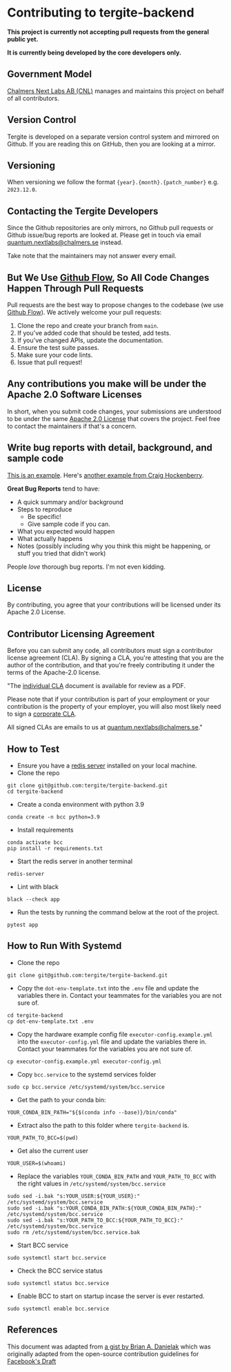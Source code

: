 # Contributing to tergite-backend

**This project is currently not accepting pull requests from the general public yet.**

**It is currently being developed by the core developers only.**

## Government Model

[Chalmers Next Labs AB (CNL)](https://chalmersnextlabs.se) manages and maintains this project on behalf of all contributors.

## Version Control

Tergite is developed on a separate version control system and mirrored on Github.
If you are reading this on GitHub, then you are looking at a mirror. 

## Versioning

When versioning we follow the format `{year}.{month}.{patch_number}` e.g. `2023.12.0`.

## Contacting the Tergite Developers

Since the Github repositories are only mirrors, no Github pull requests or Github issue/bug reports 
are looked at. Please get in touch via email <quantum.nextlabs@chalmers.se> instead. 

Take note that the maintainers may not answer every email.

## But We Use [Github Flow](https://docs.github.com/en/get-started/quickstart/github-flow), So All Code Changes Happen Through Pull Requests

Pull requests are the best way to propose changes to the codebase (we
use [Github Flow](https://docs.github.com/en/get-started/quickstart/github-flow)). We actively welcome your pull
requests:

1. Clone the repo and create your branch from `main`.
2. If you've added code that should be tested, add tests.
3. If you've changed APIs, update the documentation.
4. Ensure the test suite passes.
5. Make sure your code lints.
6. Issue that pull request!

## Any contributions you make will be under the Apache 2.0 Software Licenses

In short, when you submit code changes, your submissions are understood to be under the
same [Apache 2.0 License](./LICENSE.txt) that covers the project. Feel free to contact the maintainers if that's a concern.

## Write bug reports with detail, background, and sample code

[This is an example](http://stackoverflow.com/q/12488905/180626).
Here's [another example from Craig Hockenberry](http://www.openradar.me/11905408).

**Great Bug Reports** tend to have:

-   A quick summary and/or background
-   Steps to reproduce
    -   Be specific!
    -   Give sample code if you can.
-   What you expected would happen
-   What actually happens
-   Notes (possibly including why you think this might be happening, or stuff you tried that didn't work)

People _love_ thorough bug reports. I'm not even kidding.

## License

By contributing, you agree that your contributions will be licensed under its Apache 2.0 License.

## Contributor Licensing Agreement

Before you can submit any code, all contributors must sign a
contributor license agreement (CLA). By signing a CLA, you're attesting
that you are the author of the contribution, and that you're freely
contributing it under the terms of the Apache-2.0 license.

"The [individual CLA](https://tergite.github.io/contributing/icla.pdf) document is available for review as a PDF.

Please note that if your contribution is part of your employment or 
your contribution is the property of your employer, 
you will also most likely need to sign a [corporate CLA](https://tergite.github.io/contributing/ccla.pdf).

All signed CLAs are emails to us at <quantum.nextlabs@chalmers.se>."

## How to Test

- Ensure you have a [redis server](https://redis.io/docs/install/install-redis/) installed on your local machine.
- Clone the repo

```shell
git clone git@github.com:tergite/tergite-backend.git
cd tergite-backend
```

- Create a conda environment with python 3.9

```shell
conda create -n bcc python=3.9
```

- Install requirements

```shell
conda activate bcc
pip install -r requirements.txt
```

- Start the redis server in another terminal

```shell
redis-server
```

- Lint with black

```shell
black --check app
```

- Run the tests by running the command below at the root of the project. 

```shell
pytest app
```

## How to Run With Systemd

- Clone the repo

```shell
git clone git@github.com:tergite/tergite-backend.git
```

- Copy the `dot-env-template.txt` into the `.env` file and update the variables there in. Contact your teammates for
 the variables you are not sure of.

```shell
cd tergite-backend
cp dot-env-template.txt .env
```

- Copy the hardware example config file `executor-config.example.yml` into the `executor-config.yml` file and update the variables there in. Contact your teammates for
 the variables you are not sure of.

```shell
cp executor-config.example.yml executor-config.yml
```

- Copy `bcc.service` to the systemd services folder

```shell
sudo cp bcc.service /etc/systemd/system/bcc.service
```

- Get the path to your conda bin:

```shell
YOUR_CONDA_BIN_PATH="${$(conda info --base)}/bin/conda"
```


- Extract also the path to this folder where `tergite-backend` is.

```shell
YOUR_PATH_TO_BCC=$(pwd)
```

- Get also the current user

```shell
YOUR_USER=$(whoami)
```

- Replace the variables `YOUR_CONDA_BIN_PATH` and `YOUR_PATH_TO_BCC` with the right values in `/etc/systemd/system/bcc.service`

```shell
sudo sed -i.bak "s:YOUR_USER:${YOUR_USER}:" /etc/systemd/system/bcc.service
sudo sed -i.bak "s:YOUR_CONDA_BIN_PATH:${YOUR_CONDA_BIN_PATH}:" /etc/systemd/system/bcc.service
sudo sed -i.bak "s:YOUR_PATH_TO_BCC:${YOUR_PATH_TO_BCC}:" /etc/systemd/system/bcc.service
sudo rm /etc/systemd/system/bcc.service.bak
```

- Start BCC service

```shell
sudo systemctl start bcc.service
```

- Check the BCC service status

```shell
sudo systemctl status bcc.service
```

- Enable BCC to start on startup incase the server is ever restarted.


```shell
sudo systemctl enable bcc.service
```

## References

This document was adapted from [a gist by Brian A. Danielak](https://gist.github.com/briandk/3d2e8b3ec8daf5a27a62) which
was originally adapted from the open-source contribution guidelines
for [Facebook's Draft](https://github.com/facebook/draft-js/blob/a9316a723f9e918afde44dea68b5f9f39b7d9b00/CONTRIBUTING.md)
